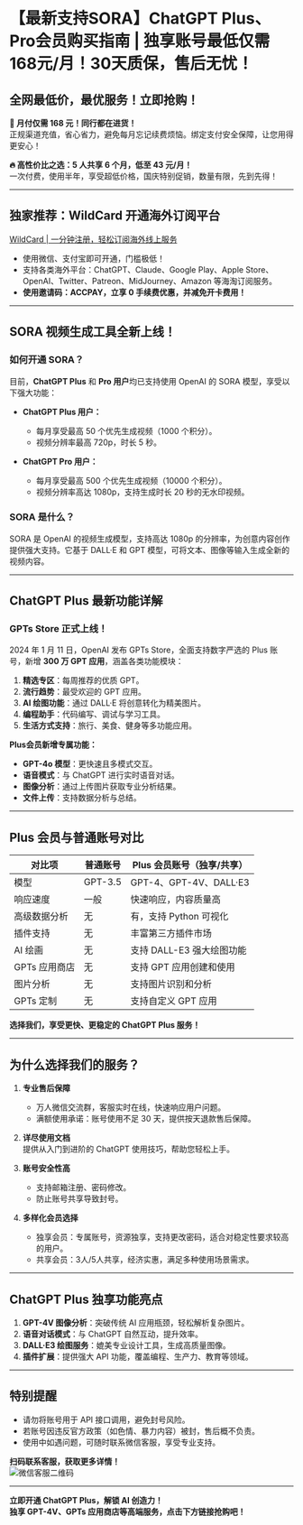 # 【最新支持SORA】ChatGPT Plus、Pro会员购买指南 | 独享账号最低仅需168元/月！30天质保，售后无忧！

## 全网最低价，最优服务！立即抢购！

**🎉 月付仅需 168 元！同行都在进货！**  
正规渠道充值，省心省力，避免每月忘记续费烦恼。绑定支付安全保障，让您用得更安心！

**🔥 高性价比之选：5 人共享 6 个月，低至 43 元/月！**  
一次付费，使用半年，享受超低价格，国庆特别促销，数量有限，先到先得！

---

## 独家推荐：WildCard 开通海外订阅平台

[WildCard | 一分钟注册，轻松订阅海外线上服务](https://bit.ly/bewildcard)  
- 使用微信、支付宝即可开通，门槛极低！
- 支持各类海外平台：ChatGPT、Claude、Google Play、Apple Store、OpenAI、Twitter、Patreon、MidJourney、Amazon 等海淘订阅服务。
- **使用邀请码：ACCPAY，立享 0 手续费优惠，并减免开卡费用！**

---

## SORA 视频生成工具全新上线！

### 如何开通 SORA？
目前，**ChatGPT Plus** 和 **Pro 用户**均已支持使用 OpenAI 的 SORA 模型，享受以下强大功能：

- **ChatGPT Plus 用户：**
  - 每月享受最高 50 个优先生成视频（1000 个积分）。
  - 视频分辨率最高 720p，时长 5 秒。
  
- **ChatGPT Pro 用户：**
  - 每月享受最高 500 个优先生成视频（10000 个积分）。
  - 视频分辨率高达 1080p，支持生成时长 20 秒的无水印视频。

### SORA 是什么？
SORA 是 OpenAI 的视频生成模型，支持高达 1080p 的分辨率，为创意内容创作提供强大支持。它基于 DALL·E 和 GPT 模型，可将文本、图像等输入生成全新的视频内容。

---

## ChatGPT Plus 最新功能详解

### GPTs Store 正式上线！  
2024 年 1 月 11 日，OpenAI 发布 GPTs Store，全面支持数字严选的 Plus 账号，新增 **300 万 GPT 应用**，涵盖各类功能模块：

1. **精选专区**：每周推荐的优质 GPT。
2. **流行趋势**：最受欢迎的 GPT 应用。
3. **AI 绘图功能**：通过 DALL·E 将创意转化为精美图片。
4. **编程助手**：代码编写、调试与学习工具。
5. **生活方式支持**：旅行、美食、健身等多功能应用。

**Plus会员新增专属功能：**
- **GPT-4o 模型**：更快速且多模式交互。
- **语音模式**：与 ChatGPT 进行实时语音对话。
- **图像分析**：通过上传图片获取专业分析结果。
- **文件上传**：支持数据分析与总结。

---

## Plus 会员与普通账号对比

| 对比项             | 普通账号         | Plus 会员账号（独享/共享） |
|--------------------|------------------|---------------------------|
| 模型              | GPT-3.5          | GPT-4、GPT-4V、DALL·E3     |
| 响应速度          | 一般             | 快速响应，内容质量高       |
| 高级数据分析      | 无               | 有，支持 Python 可视化     |
| 插件支持          | 无               | 丰富第三方插件市场         |
| AI 绘画           | 无               | 支持 DALL-E3 强大绘图功能   |
| GPTs 应用商店      | 无               | 支持 GPT 应用创建和使用     |
| 图片分析           | 无               | 支持图片识别和分析         |
| GPTs 定制         | 无               | 支持自定义 GPT 应用         |

**选择我们，享受更快、更稳定的 ChatGPT Plus 服务！**

---

## 为什么选择我们的服务？

1. **专业售后保障**  
   - 万人微信交流群，客服实时在线，快速响应用户问题。
   - 满额使用承诺：账号使用不足 30 天，提供按天退款售后保障。

2. **详尽使用文档**  
   提供从入门到进阶的 ChatGPT 使用技巧，帮助您轻松上手。

3. **账号安全性高**  
   - 支持邮箱注册、密码修改。
   - 防止账号共享导致封号。

4. **多样化会员选择**  
   - 独享会员：专属账号，资源独享，支持更改密码，适合对稳定性要求较高的用户。
   - 共享会员：3人/5人共享，经济实惠，满足多种使用场景需求。

---

## ChatGPT Plus 独享功能亮点

1. **GPT-4V 图像分析**：突破传统 AI 应用瓶颈，轻松解析复杂图片。  
2. **语音对话模式**：与 ChatGPT 自然互动，提升效率。  
3. **DALL·E3 绘图服务**：媲美专业设计工具，生成高质量图像。  
4. **插件扩展**：提供强大 API 功能，覆盖编程、生产力、教育等领域。

---

## 特别提醒

- 请勿将账号用于 API 接口调用，避免封号风险。
- 若账号因违反官方政策（如色情、暴力内容）被封，售后概不负责。
- 使用中如遇问题，可随时联系微信客服，享受专业支持。

**扫码联系客服，获取更多详情！**  
![微信客服二维码](https://digitalchose.com/wp-content/uploads/2023/10/202304072131087853096.png)

---

**立即开通 ChatGPT Plus，解锁 AI 创造力！**  
**独享 GPT-4V、GPTs 应用商店等高端服务，点击下方链接抢购吧！**
